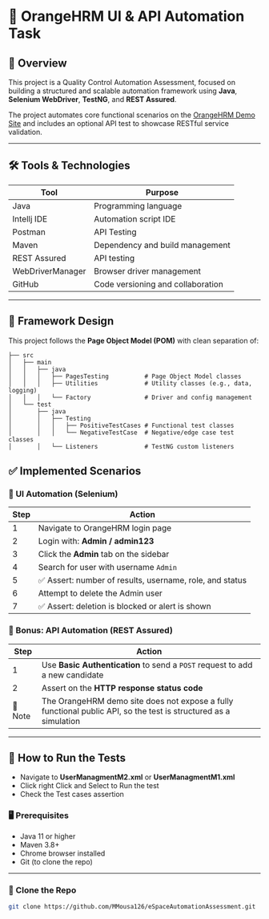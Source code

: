 # 🧪 OrangeHRM UI & API Automation Task

## 📌 Overview

This project is a Quality Control Automation Assessment, focused on building a structured and scalable automation framework using **Java**, **Selenium WebDriver**, **TestNG**, and **REST Assured**.

The project automates core functional scenarios on the [OrangeHRM Demo Site](https://opensource-demo.orangehrmlive.com) and includes an optional API test to showcase RESTful service validation.

---

## 🛠️ Tools & Technologies

| Tool             | Purpose                           |
|------------------|-----------------------------------|
| Java             | Programming language              |
| Intellj IDE      | Automation script IDE             |
| Postman          | API Testing                       |
| Maven            | Dependency and build management   |
| REST Assured     | API testing                       |
| WebDriverManager | Browser driver management         |
| GitHub           | Code versioning and collaboration |

---

## 🧱 Framework Design

This project follows the **Page Object Model (POM)** with clean separation of:

```
├── src
│   ├── main
│   │   ├── java
│   │   │   ├── PagesTesting          # Page Object Model classes
│   │   │   ├── Utilities             # Utility classes (e.g., data, logging)
│   │   │   └── Factory               # Driver and config management
│   └── test
│       ├── java
│       │   ├── Testing
│       │   │   ├── PositiveTestCases # Functional test classes
│       │   │   └── NegativeTestCase  # Negative/edge case test classes
│       │   └── Listeners             # TestNG custom listeners
```

## ✅ Implemented Scenarios

### 🔹 UI Automation (Selenium)

| Step | Action |
|------|--------|
| 1 | Navigate to OrangeHRM login page |
| 2 | Login with: **Admin / admin123** |
| 3 | Click the **Admin** tab on the sidebar |
| 4 | Search for user with username `Admin` |
| 5 | ✅ Assert: number of results, username, role, and status |
| 6 | Attempt to delete the Admin user |
| 7 | ✅ Assert: deletion is blocked or alert is shown |

### 🔹 Bonus: API Automation (REST Assured)

| Step | Action |
|------|--------|
| 1 | Use **Basic Authentication** to send a `POST` request to add a new candidate |
| 2 | Assert on the **HTTP response status code** |
| 📝 Note | The OrangeHRM demo site does not expose a fully functional public API, so the test is structured as a simulation |

---

## 🚀 How to Run the Tests

- Navigate to **UserManagmentM2.xml** or **UserManagmentM1.xml**
- Click right Click and Select to Run the test 
- Check the Test cases assertion


### 🖥 Prerequisites
- Java 11 or higher
- Maven 3.8+
- Chrome browser installed
- Git (to clone the repo)

---

### 📂 Clone the Repo

```bash
git clone https://github.com/MMousa126/eSpaceAutomationAssessment.git